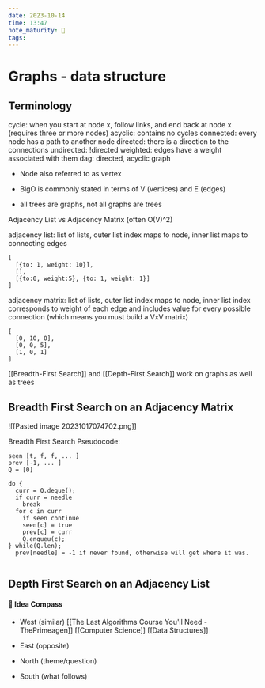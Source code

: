 ```yaml
---
date: 2023-10-14
time: 13:47
note_maturity: 🌱
tags:
---
```

# Graphs - data structure

## Terminology

cycle: when you start at node x, follow links, and end back at node x (requires three or more nodes)
acyclic: contains no cycles
connected: every node has a path to another node
directed: there is a direction to the connections
undirected: !directed
weighted: edges have a weight associated with them
dag: directed, acyclic graph

- Node also referred to as vertex
- BigO is commonly stated in terms of V (vertices) and E (edges)

- all trees are graphs, not all graphs are trees

Adjacency List vs Adjacency Matrix (often O(V)^2)

adjacency list: list of lists, outer list index maps to node, inner list maps to connecting edges
```
[
  [{to: 1, weight: 10}],
  [],
  [{to:0, weight:5}, {to: 1, weight: 1}]
]
```

adjacency matrix: list of lists, outer list index maps to node, inner list index corresponds to weight of each edge and includes value for every possible connection (which means you must build a VxV matrix)
```
[
  [0, 10, 0],
  [0, 0, 5],
  [1, 0, 1]
]
```

[[Breadth-First Search]] and [[Depth-First Search]] work on graphs as well as trees


## Breadth First Search on an Adjacency Matrix

![[Pasted image 20231017074702.png]]

Breadth First Search Pseudocode:

```
seen [t, f, f, ... ]
prev [-1, ... ]
Q = [0]

do {
  curr = Q.deque();
  if curr = needle
    break
  for c in curr
    if seen continue
    seen[c] = true
    prev[c] = curr
    Q.enqueu(c); 
} while(Q.len);
  prev[needle] = -1 if never found, otherwise will get where it was.


```


## Depth First Search on an Adjacency List

 




























#### 🧭  Idea Compass
- West  (similar) 
[[The Last Algorithms Course You'll Need - ThePrimeagen]]
[[Computer Science]]
[[Data Structures]]


- East (opposite)

- North (theme/question)

- South (what follows)
